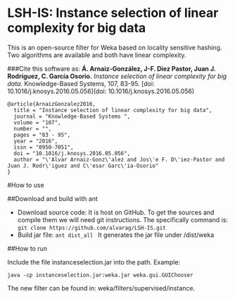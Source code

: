 # LSH-IS: Instance selection of linear complexity for big data

This is an open-source filter for Weka based on locality sensitive hashing. Two algorithms are available and both have linear complexity.


###Cite this software as:
 **Á. Arnaiz-González, J-F. Díez Pastor, Juan J. Rodríguez, C. García Osorio.** _Instance selection of linear complexity for big data._ Knowledge-Based Systems, 107, 83-95. [doi: 10.1016/j.knosys.2016.05.056](doi: 10.1016/j.knosys.2016.05.056)

```
@article{ArnaizGonzalez2016,   
  title = "Instance selection of linear complexity for big data",   
  journal = "Knowledge-Based Systems ",   
  volume = "107",   
  number = "",   
  pages = "83 - 95",   
  year = "2016",   
  issn = "0950-7051",   
  doi = "10.1016/j.knosys.2016.05.056",   
  author = "\'Alvar Arnaiz-Gonz\'alez and Jos\'e F. D\'iez-Pastor and Juan J. Rodr\'iguez and C\'esar Garc\'ia-Osorio"   
}
```


#How to use

##Download and build with ant
- Download source code: It is host on GitHub. To get the sources and compile them we will need git instructions. The specifically command is:
```git clone https://github.com/alvarag/LSH-IS.git ```
- Build jar file: 
```ant dist_all ```
It generates the jar file under /dist/weka



##How to run

Include the file instanceselection.jar into the path. Example: 

```java -cp instanceselection.jar:weka.jar weka.gui.GUIChooser```

The new filter can be found in: weka/filters/supervised/instance.
